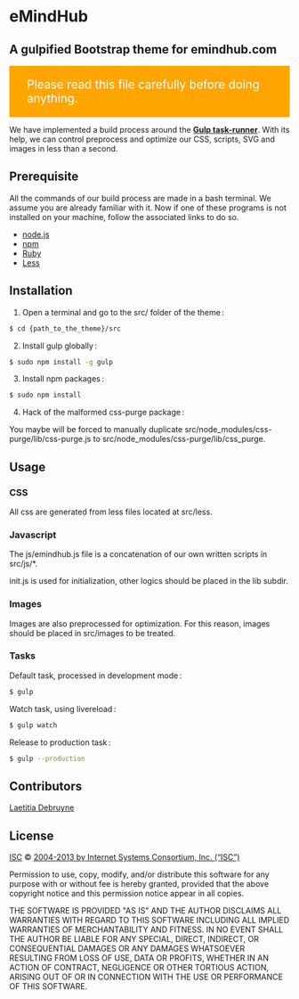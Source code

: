 # eMindHub
## A gulpified Bootstrap theme for emindhub.com

<aside style="background: orange; color: white; padding: 1em 1.5em; font-size: 1.5em;">Please read this file carefully before doing anything.</aside>

We have implemented a build process around the **[Gulp task-runner](http://gulpjs.com/)**. With its help, we can control preprocess and optimize our CSS, scripts, SVG and images in less than a second.

## Prerequisite

All the commands of our build process are made in a bash terminal. We assume you are already familiar with it. Now if one of these programs is not installed on your machine, follow the associated links to do so.

* [node.js](http://nodejs.org/)
* [npm](https://github.com/npm/npm)
* [Ruby](https://www.ruby-lang.org/en/installation/)
* [Less](http://lesscss.org/)

## Installation

1. Open a terminal and go to the src/ folder of the theme&#8201;:

  ```bash
  $ cd {path_to_the_theme}/src
  ```

2. Install gulp globally&#8201;:

  ```bash
  $ sudo npm install -g gulp
  ```

3. Install npm packages&#8201;:

  ```bash
  $ sudo npm install
  ```

4. Hack of the malformed css-purge package&#8201;:

You maybe will be forced to manually duplicate src/node_modules/css-purge/lib/css-purge.js to src/node_modules/css-purge/lib/css_purge.


## Usage

### CSS

All css are generated from less files located at src/less.

### Javascript

The js/emindhub.js file is a concatenation of our own written scripts in src/js/*.

init.js is used for initialization, other logics should be placed in the lib subdir.

### Images

Images are also preprocessed for optimization. For this reason, images should be placed in src/images to be treated.

### Tasks

Default task, processed in development mode&#8201;:

```bash
$ gulp
```

Watch task, using livereload&#8201;:

```bash
$ gulp watch
```

Release to production task&#8201;:

```bash
$ gulp --production
```

## Contributors

[Laetitia Debruyne](pro@laetitiadebruyne.com)


## License

[ISC](https://www.isc.org/downloads/software-support-policy/isc-license/) © [2004-2013 by Internet Systems Consortium, Inc. (“ISC”)](https://www.isc.org/downloads/software-support-policy/isc-license/)

Permission to use, copy, modify, and/or distribute this software for any
purpose with or without fee is hereby granted, provided that the above
copyright notice and this permission notice appear in all copies.

THE SOFTWARE IS PROVIDED "AS IS" AND THE AUTHOR DISCLAIMS ALL WARRANTIES
WITH REGARD TO THIS SOFTWARE INCLUDING ALL IMPLIED WARRANTIES OF
MERCHANTABILITY AND FITNESS. IN NO EVENT SHALL THE AUTHOR BE LIABLE FOR
ANY SPECIAL, DIRECT, INDIRECT, OR CONSEQUENTIAL DAMAGES OR ANY DAMAGES
WHATSOEVER RESULTING FROM LOSS OF USE, DATA OR PROFITS, WHETHER IN AN ACTION
OF CONTRACT, NEGLIGENCE OR OTHER TORTIOUS ACTION, ARISING OUT OF OR IN
CONNECTION WITH THE USE OR PERFORMANCE OF THIS SOFTWARE.
